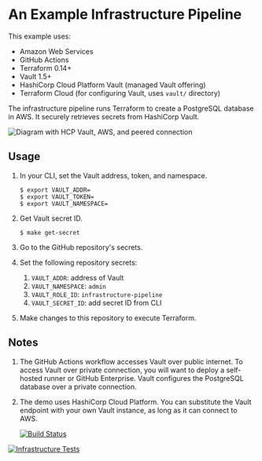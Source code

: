 # An Example Infrastructure Pipeline

This example uses:

- Amazon Web Services
- GitHub Actions
- Terraform 0.14+
- Vault 1.5+
- HashiCorp Cloud Platform Vault (managed Vault offering)
- Terraform Cloud (for configuring Vault, uses `vault/` directory)

The infrastructure pipeline runs Terraform to create a PostgreSQL database
in AWS. It securely retrieves secrets from HashiCorp Vault.

![Diagram with HCP Vault, AWS, and peered connection](img/diagram.png)

## Usage

1. In your CLI, set the Vault address, token, and namespace.
   ```shell
   $ export VAULT_ADDR=
   $ export VAULT_TOKEN=
   $ export VAULT_NAMESPACE=
   ```

1. Get Vault secret ID.
   ```shell
   $ make get-secret
   ```

1. Go to the GitHub repository's secrets.

1. Set the following repository secrets:
   1. `VAULT_ADDR`: address of Vault
   1. `VAULT_NAMESPACE`: `admin`
   1. `VAULT_ROLE_ID`: `infrastructure-pipeline`
   1. `VAULT_SECRET_ID`: add secret ID from CLI

1. Make changes to this repository to execute Terraform.

## Notes

1. The GitHub Actions workflow accesses Vault over public internet. To access Vault
   over private connection, you will want to deploy a self-hosted runner or GitHub
   Enterprise. Vault configures the PostgreSQL database over a private connection.

1. The demo uses HashiCorp Cloud Platform. You can substitute the Vault endpoint
   with your own Vault instance, as long as it can connect to AWS.
   
   [![Build Status](https://dev.azure.com/VM-1Systems/VM-1%20Systems/_apis/build/status/dlminvestments.infrastructure-pipeline?branchName=azure-pipelines)](https://dev.azure.com/VM-1Systems/VM-1%20Systems/_build/latest?definitionId=20&branchName=azure-pipelines)

[![Infrastructure Tests](https://www.bridgecrew.cloud/badges/github/dlminvestments/infrastructure-pipeline/cis_kubernetes)](https://www.bridgecrew.cloud/link/badge?vcs=github&fullRepo=dlminvestments%2Finfrastructure-pipeline&benchmark=CIS+KUBERNETES+V1.5)
